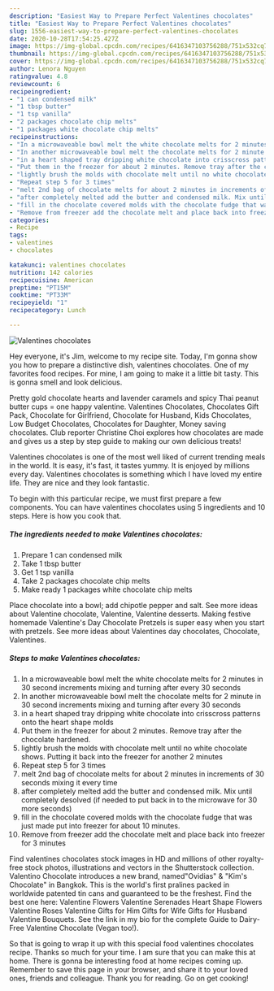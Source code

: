 ```yaml
---
description: "Easiest Way to Prepare Perfect Valentines chocolates"
title: "Easiest Way to Prepare Perfect Valentines chocolates"
slug: 1556-easiest-way-to-prepare-perfect-valentines-chocolates
date: 2020-10-28T17:54:25.427Z
image: https://img-global.cpcdn.com/recipes/6416347103756288/751x532cq70/valentines-chocolates-recipe-main-photo.jpg
thumbnail: https://img-global.cpcdn.com/recipes/6416347103756288/751x532cq70/valentines-chocolates-recipe-main-photo.jpg
cover: https://img-global.cpcdn.com/recipes/6416347103756288/751x532cq70/valentines-chocolates-recipe-main-photo.jpg
author: Lenora Nguyen
ratingvalue: 4.8
reviewcount: 6
recipeingredient:
- "1 can condensed milk"
- "1 tbsp butter"
- "1 tsp vanilla"
- "2 packages chocolate chip melts"
- "1 packages white chocolate chip melts"
recipeinstructions:
- "In a microwaveable bowl melt the white chocolate melts for 2 minutes in 30 second increments mixing and turning after every 30 seconds"
- "In another microwaveable bowl melt the chocolate melts for 2 minute in 30 second increments mixing and turning after every 30 seconds"
- "in a heart shaped tray dripping white chocolate into crisscross patterns onto the heart shape molds"
- "Put them in the freezer for about 2 minutes. Remove tray after the chocolate hardened."
- "lightly brush the molds with chocolate melt until no white chocolate shows. Putting it back into the freezer for another 2 minutes"
- "Repeat step 5 for 3 times"
- "melt 2nd bag of chocolate melts for about 2 minutes in increments of 30 seconds mixing it every time"
- "after completely melted add the butter and condensed milk. Mix until completely desolved (if needed to put back in to the microwave for 30 more seconds)"
- "fill in the chocolate covered molds with the chocolate fudge that was just made put into freezer for about 10 minutes."
- "Remove from freezer add the chocolate melt and place back into freezer for 3 minutes"
categories:
- Recipe
tags:
- valentines
- chocolates

katakunci: valentines chocolates 
nutrition: 142 calories
recipecuisine: American
preptime: "PT15M"
cooktime: "PT33M"
recipeyield: "1"
recipecategory: Lunch

---
```



![Valentines chocolates](https://img-global.cpcdn.com/recipes/6416347103756288/751x532cq70/valentines-chocolates-recipe-main-photo.jpg)

Hey everyone, it's Jim, welcome to my recipe site. Today, I'm gonna show you how to prepare a distinctive dish, valentines chocolates. One of my favorites food recipes. For mine, I am going to make it a little bit tasty. This is gonna smell and look delicious.

Pretty gold chocolate hearts and lavender caramels and spicy Thai peanut butter cups = one happy valentine. Valentines Chocolates, Chocolates Gift Pack, Chocolate for Girlfriend, Chocolate for Husband, Kids Chocolates, Low Budget Chocolates, Chocolates for Daughter, Money saving chocolates. Club reporter Christine Choi explores how chocolates are made and gives us a step by step guide to making our own delicious treats!

Valentines chocolates is one of the most well liked of current trending meals in the world. It is easy, it's fast, it tastes yummy. It is enjoyed by millions every day. Valentines chocolates is something which I have loved my entire life. They are nice and they look fantastic.


To begin with this particular recipe, we must first prepare a few components. You can have valentines chocolates using 5 ingredients and 10 steps. Here is how you cook that.

<!--inarticleads1-->

##### The ingredients needed to make Valentines chocolates:

1. Prepare 1 can condensed milk
1. Take 1 tbsp butter
1. Get 1 tsp vanilla
1. Take 2 packages chocolate chip melts
1. Make ready 1 packages white chocolate chip melts


Place chocolate into a bowl; add chipotle pepper and salt. See more ideas about Valentine chocolate, Valentine, Valentine desserts. Making festive homemade Valentine&#39;s Day Chocolate Pretzels is super easy when you start with pretzels. See more ideas about Valentines day chocolates, Chocolate, Valentines. 

<!--inarticleads2-->

##### Steps to make Valentines chocolates:

1. In a microwaveable bowl melt the white chocolate melts for 2 minutes in 30 second increments mixing and turning after every 30 seconds
1. In another microwaveable bowl melt the chocolate melts for 2 minute in 30 second increments mixing and turning after every 30 seconds
1. in a heart shaped tray dripping white chocolate into crisscross patterns onto the heart shape molds
1. Put them in the freezer for about 2 minutes. Remove tray after the chocolate hardened.
1. lightly brush the molds with chocolate melt until no white chocolate shows. Putting it back into the freezer for another 2 minutes
1. Repeat step 5 for 3 times
1. melt 2nd bag of chocolate melts for about 2 minutes in increments of 30 seconds mixing it every time
1. after completely melted add the butter and condensed milk. Mix until completely desolved (if needed to put back in to the microwave for 30 more seconds)
1. fill in the chocolate covered molds with the chocolate fudge that was just made put into freezer for about 10 minutes.
1. Remove from freezer add the chocolate melt and place back into freezer for 3 minutes


Find valentines chocolates stock images in HD and millions of other royalty-free stock photos, illustrations and vectors in the Shutterstock collection. Valentino Chocolate introduces a new brand, named&#34;Ovidias&#34; &amp; &#34;Kim&#39;s Chocolate&#34; in Bangkok. This is the world&#39;s first pralines packed in worldwide patented tin cans and guaranteed to be the freshest. Find the best one here: Valentine Flowers Valentine Serenades Heart Shape Flowers Valentine Roses Valentine Gifts for Him Gifts for Wife Gifts for Husband Valentine Bouquets. See the link in my bio for the complete Guide to Dairy-Free Valentine Chocolate (Vegan too!). 

So that is going to wrap it up with this special food valentines chocolates recipe. Thanks so much for your time. I am sure that you can make this at home. There is gonna be interesting food at home recipes coming up. Remember to save this page in your browser, and share it to your loved ones, friends and colleague. Thank you for reading. Go on get cooking!
